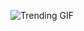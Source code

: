 ![Trending GIF](https://media1.giphy.com/media/2jMtpIi8mhE8ctiMtK/giphy.gif?cid=8bb21772iuiiwsaoqa1mluci8qo4r1zqutrllko84l22uqyd&ep=v1_gifs_search&rid=giphy.gif&ct=g)
